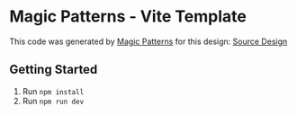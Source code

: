 # Magic Patterns - Vite Template

This code was generated by [Magic Patterns](https://magicpatterns.com) for this design: [Source Design](https://www.magicpatterns.com/c/q11ji2mpaxc7syar4qzrnu)

## Getting Started

1. Run `npm install`
2. Run `npm run dev`
